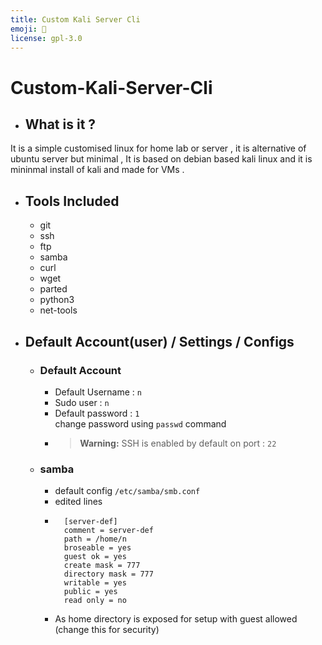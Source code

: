 ```yaml
---
title: Custom Kali Server Cli
emoji: 🚀
license: gpl-3.0
---
```


# Custom-Kali-Server-Cli

- ## What is it ?
It is a simple customised linux for home lab or server , it is alternative of ubuntu server but minimal , It is based on debian based kali linux and it is mininmal install of kali and made for VMs .

- ## Tools Included
    - git
    - ssh
    - ftp 
    - samba
    - curl
    - wget
    - parted
    - python3 
    - net-tools

- ## Default Account(user) / Settings / Configs
    
    - ### Default Account
        - Default Username : `n`
        - Sudo user : `n`
        - Default password : `1`  
            change password using `passwd` command  
        - > **Warning:** SSH is enabled by default on port : `22`     
    - ### samba
        - default config `/etc/samba/smb.conf`
        - edited lines
        - ``` 
            [server-def]
            comment = server-def
            path = /home/n
            broseable = yes
            guest ok = yes
            create mask = 777
            directory mask = 777
            writable = yes
            public = yes
            read only = no 
        -   As home directory is exposed for setup with guest allowed (change this  for security)
